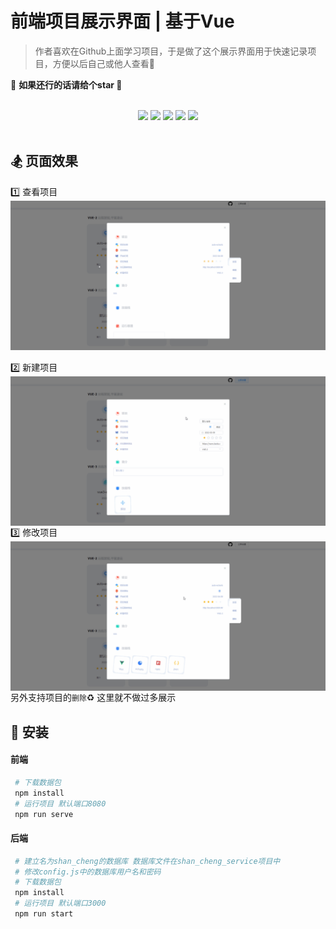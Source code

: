 # 前端项目展示界面 | 基于Vue

> 作者喜欢在Github上面学习项目，于是做了这个展示界面用于快速记录项目，方便以后自己或他人查看🤧

💎 **如果还行的话请给个star 🤗** 

<br/>

<div align="center">
	<a href="http://www.hongyadong.club/#/"><img src="https://p3-juejin.byteimg.com/tos-cn-i-k3u1fbpfcp/b4257fc8dfa94f5599a65adce0252e60~tplv-k3u1fbpfcp-zoom-1.image"></a>
	<a href="#"><img src="https://p3-juejin.byteimg.com/tos-cn-i-k3u1fbpfcp/76b91d52e86b43ad9d16822c882b8fcf~tplv-k3u1fbpfcp-zoom-1.image"></a>
	<a href="http://www.hongyadong.club/#/"><img src="https://p3-juejin.byteimg.com/tos-cn-i-k3u1fbpfcp/d007b6a57a874c12a6be754317b26432~tplv-k3u1fbpfcp-zoom-1.image"></a>
	<a href="#"><img src="https://p3-juejin.byteimg.com/tos-cn-i-k3u1fbpfcp/cc48e44d04dc4f3f9ddc51739676f962~tplv-k3u1fbpfcp-zoom-1.image"></a>
	<a href="https://github.com/WuDuShanCheng/shan-cheng"><img src="https://p3-juejin.byteimg.com/tos-cn-i-k3u1fbpfcp/ac5b585a3857481085eb851281dd0595~tplv-k3u1fbpfcp-zoom-1.image"></a>
</div>

<br/>  
     

## 🏂 页面效果
1️⃣ 查看项目
<img src="./gifs/查看.gif" alt style="display: block; margin: 0 auto; max-width: 100%;">
</br>
2️⃣ 新建项目
<img src="./gifs/添加.gif" alt style="display: block; margin: 0 auto; max-width: 100%;">
3️⃣ 修改项目
<img src="./gifs/修改.gif" alt style="display: block; margin: 0 auto; max-width: 100%;">
另外支持项目的`删除`♻️ 这里就不做过多展示

## 🚅 安装
#### 前端

``` bash 
 # 下载数据包
 npm install 
 # 运行项目 默认端口8080 
 npm run serve 
 ``` 
 
 #### 后端
``` bash 
 # 建立名为shan_cheng的数据库 数据库文件在shan_cheng_service项目中
 # 修改config.js中的数据库用户名和密码
 # 下载数据包
 npm install 
 # 运行项目 默认端口3000
 npm run start
 ``` 
